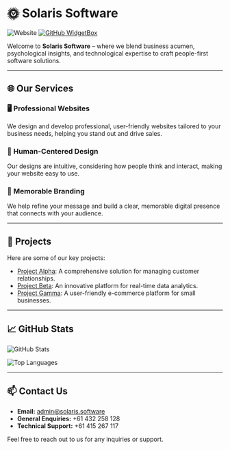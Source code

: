# 🌞 Solaris Software

![Website](https://img.shields.io/website?url=https%3A%2F%2Fsolaris.software)
[![GitHub WidgetBox](https://github-widgetbox.vercel.app/api/profile?username=solaris-soft&data=followers,repositories,stars,commits&theme=darkmode)](https://github.com/solaris-soft)

Welcome to **Solaris Software** – where we blend business acumen, psychological insights, and technological expertise to craft people-first software solutions.

---

## 🌐 Our Services

### 🖥️ Professional Websites
We design and develop professional, user-friendly websites tailored to your business needs, helping you stand out and drive sales.

### 🧠 Human-Centered Design
Our designs are intuitive, considering how people think and interact, making your website easy to use.

### 🎨 Memorable Branding
We help refine your message and build a clear, memorable digital presence that connects with your audience.

---

## 🚀 Projects

Here are some of our key projects:

- [Project Alpha](https://github.com/your-org/project-alpha): A comprehensive solution for managing customer relationships.
- [Project Beta](https://github.com/your-org/project-beta): An innovative platform for real-time data analytics.
- [Project Gamma](https://github.com/your-org/project-gamma): A user-friendly e-commerce platform for small businesses.

---

## 📈 GitHub Stats

![GitHub Stats](https://github-readme-stats.vercel.app/api?username=solaris-soft&show_icons=true&theme=radical)

![Top Languages](https://github-readme-stats.vercel.app/api/top-langs/?username=solaris-soft&layout=compact&theme=radical)

---

## 📫 Contact Us

- **Email:** admin@solaris.software
- **General Enquiries:** +61 432 258 128
- **Technical Support:** +61 415 267 117

Feel free to reach out to us for any inquiries or support.

